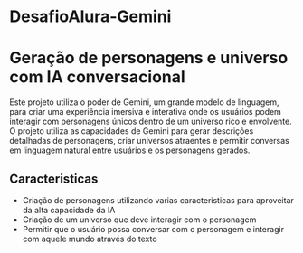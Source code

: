 # DesafioAlura-Gemini

# Geração de personagens e universo com IA conversacional
Este projeto utiliza o poder de Gemini, um grande modelo de linguagem, para criar uma experiência imersiva e interativa onde os usuários podem interagir com personagens únicos dentro de um universo rico e envolvente. O projeto utiliza as capacidades de Gemini para gerar descrições detalhadas de personagens, criar universos atraentes e permitir conversas em linguagem natural entre usuários e os personagens gerados.

## Caracteristicas

* Criação de personagens utilizando varias caracteristicas para aproveitar da alta capacidade da IA
* Criação de um universo que deve interagir com o personagem
* Permitir que o usuário possa conversar com o personagem e interagir com aquele mundo através do texto
